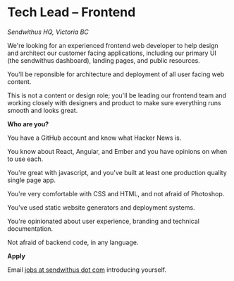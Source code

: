 # Tech Lead &ndash; Frontend

_Sendwithus HQ, Victoria BC_

We're looking for an experienced frontend web developer to help design and architect our customer facing applications, including our primary UI (the sendwithus dashboard), landing pages, and public resources.

You'll be reponsible for architecture and deployment of all user facing web content.

This is not a content or design role; you'll be leading our frontend team and
working closely with designers and product to make sure everything runs smooth and looks great.

__Who are you?__

You have a GitHub account and know what Hacker News is.

You know about React, Angular, and Ember and you have opinions on when to use each.

You're great with javascript, and you've built at least one production quality single page app.

You're very comfortable with CSS and HTML, and not afraid of Photoshop.

You've used static website generators and deployment systems.

You're opinionated about user experience, branding and technical documentation.

Not afraid of backend code, in any language.

__Apply__

Email [jobs at sendwithus dot com](mailto:jobs@sendwithus.com) introducing yourself.
